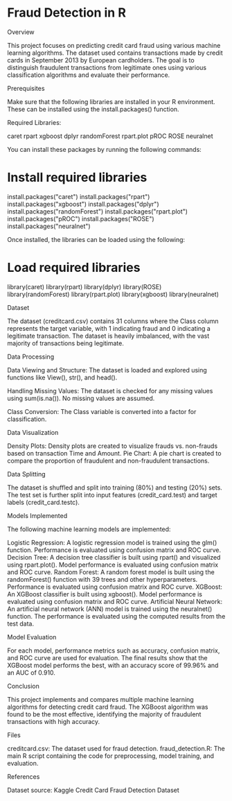 # Fraud Detection in R

Overview

This project focuses on predicting credit card fraud using various machine learning algorithms. The dataset used contains transactions made by credit cards in September 2013 by European cardholders. The goal is to distinguish fraudulent transactions from legitimate ones using various classification algorithms and evaluate their performance.

Prerequisites

Make sure that the following libraries are installed in your R environment. These can be installed using the install.packages() function.

Required Libraries:

caret
rpart
xgboost
dplyr
randomForest
rpart.plot
pROC
ROSE
neuralnet

You can install these packages by running the following commands:

# Install required libraries
install.packages("caret")
install.packages("rpart")
install.packages("xgboost")
install.packages("dplyr")
install.packages("randomForest")
install.packages("rpart.plot")
install.packages("pROC")
install.packages("ROSE")
install.packages("neuralnet")

Once installed, the libraries can be loaded using the following:

# Load required libraries
library(caret)
library(rpart)
library(dplyr)
library(ROSE)
library(randomForest)
library(rpart.plot)
library(xgboost)
library(neuralnet)

Dataset

The dataset (creditcard.csv) contains 31 columns where the Class column represents the target variable, with 1 indicating fraud and 0 indicating a legitimate transaction. The dataset is heavily imbalanced, with the vast majority of transactions being legitimate.

Data Processing

Data Viewing and Structure: The dataset is loaded and explored using functions like View(), str(), and head().

Handling Missing Values: The dataset is checked for any missing values using sum(is.na()). No missing values are assumed.

Class Conversion: The Class variable is converted into a factor for classification.

Data Visualization

Density Plots: Density plots are created to visualize frauds vs. non-frauds based on transaction Time and Amount.
Pie Chart: A pie chart is created to compare the proportion of fraudulent and non-fraudulent transactions.

Data Splitting

The dataset is shuffled and split into training (80%) and testing (20%) sets. The test set is further split into input features (credit_card.test) and target labels (credit_card.testc).

Models Implemented

The following machine learning models are implemented:

Logistic Regression:
A logistic regression model is trained using the glm() function.
Performance is evaluated using confusion matrix and ROC curve.
Decision Tree:
A decision tree classifier is built using rpart() and visualized using rpart.plot().
Model performance is evaluated using confusion matrix and ROC curve.
Random Forest:
A random forest model is built using the randomForest() function with 39 trees and other hyperparameters.
Performance is evaluated using confusion matrix and ROC curve.
XGBoost:
An XGBoost classifier is built using xgboost().
Model performance is evaluated using confusion matrix and ROC curve.
Artificial Neural Network:
An artificial neural network (ANN) model is trained using the neuralnet() function.
The performance is evaluated using the computed results from the test data.

Model Evaluation

For each model, performance metrics such as accuracy, confusion matrix, and ROC curve are used for evaluation. The final results show that the XGBoost model performs the best, with an accuracy score of 99.96% and an AUC of 0.910.

Conclusion

This project implements and compares multiple machine learning algorithms for detecting credit card fraud. The XGBoost algorithm was found to be the most effective, identifying the majority of fraudulent transactions with high accuracy.

Files

creditcard.csv: The dataset used for fraud detection.
fraud_detection.R: The main R script containing the code for preprocessing, model training, and evaluation.

References

Dataset source: Kaggle Credit Card Fraud Detection Dataset
